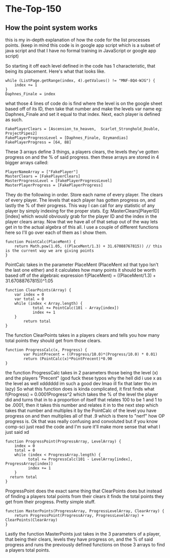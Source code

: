 # The-Top-150

## How the point system works

this is my in-depth explanation of how the code for the list processes points. (keep in mind this code is in google app script which is a subset of java script and that I have no formal training in JavaScript or google app script)

So starting it off each level defined in the code has 1 characteristic, that being its placement. Here's what that looks like.

```shell	
while (ListPage.getRange(index, 4).getValues() != "MNF-8Q4-WJG") {
	index += 1
}
Daphnes_Finale = index
```	
	
what those 4 lines of code do is find where the level is on the google sheet based off of its ID, then take that number and make the levels var name eg: Daphnes_Finale and set it equal to that index. Next, each player is defined as such. 

```shell
FakePlayerClears = [Ascension_to_heaven,  Scarlet_Stronghold_Double, ProjectPipes2]
FakePlayerProgressLevel = [Daphnes_Finale, Ozymandias]
FakePlayerProgress = [64, 88]
```
	
These 3 arrays define 3 things, a players clears, the levels they've gotten progress on and the % of said progress. then these arrays are stored in 4 bigger arrays called:

```shell
PlayerNameArray = ["FakePlayer"]
MasterClears = [FakePlayerClears]
MasterProgressLevel = [FakePlayerProgressLevel]
MasterPlayerProgress = [FakePlayerProgress]
```	
	
They do the following in order. Store each name of every player. The clears of every player. The levels that each player has gotten progress on, and lastly the % of their progress. This way I can call for any statistic of any player by simply indexing for the proper stats. Eg: MasterClears[PlayerID][index] which would obviously grab for the player ID and the index in the player clears array. Now that we have all of that setup out of the way lets get in to the actual algebra of this all. I use a couple of different functions here so I'll go over each of them as I show them.

```shell
function PointCalc(PlaceMent) {
  	return Math.pow(1.05, ((PlaceMent/1.3) + 31.67088767815)) // this is the current way we are giving points 
}
```	
	
PointCalc takes in the parameter PlaceMent (PlaceMent xd that typo Isn't the last one either) and it calculates how many points it should be worth based off of the algebraic expression f(PlaceMent) = ((PlaceMent/1.3) + 31.67088767815))^1.05 

```shell
function ClearPoints(Array) {
  	var index = 0
  	var total = 0
 	while (index < Array.length) {
    		total += PointCalc(101 - Array[index])
    		index += 1
  	}
        return total
}
```		
		
The function ClearPoints takes in a players clears and tells you how many total points they should get from those clears.

```shell
function ProgressCalc(x, Progress) {
    	var PointPrecent = ((Progress/10.0)*(Progress/10.0) * 0.01)
    	return (PointCalc(x)*PointPrecent)*0.90  
}
```	
	
the function ProgressCalc takes in 2 parameters those being the level (x) and the players "Precent" (god fuck these typos why the hell did i use x as the level as well xdddddd im such a good dev lmao ill fix that later tho im lazy) So what this function does is kinda complicated, it first finds what f(Progress) = 0.0001Progress^2 which takes the % of the level the player did and turns that in to a proportion of itself that relates 100 to be 1 and 1 to be .0001, then it takes this number and relates it in to the next step which takes that number and multiples it by the PointCalc of the level you have progress on and then multiplies all of that .9 which is there to "nerf" how OP progress is. Ok that was really confusing and convoluted but if you know comp-sci just read the code and I'm sure it'll make more sense that what I just said xd

```shell
function ProgressPoint(ProgressArray, LevelArray) {
 	index = 0
 	total = 0
 	while (index < ProgressArray.length) {
 	 	  total += ProgressCalc(101 - LevelArray[index], ProgressArray[index])
  		  index += 1
  	}
  return total
}
```
	
ProgressPoint does the exact same thing that ClearPoints does but instead of finding a players total points from their clears it finds the total points they get from their progress. Pretty simple stuff.

```shell
function MasterPoints(ProgressArray, ProgressLevelArray, ClearArray) {
  	return ProgressPoint(ProgressArray, ProgressLevelArray) +  ClearPoints(ClearArray)
}
```	
	
Lastly the function MasterPoints just takes in the 3 parameters of a player, that being their clears, levels they have progress on, and the % of said progress and runs the previously defined functions on those 3 arrays to find a players total points. 
